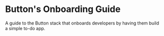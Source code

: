 # Button's Onboarding Guide
A guide to the Button stack that onboards developers by having them build a simple to-do app.
